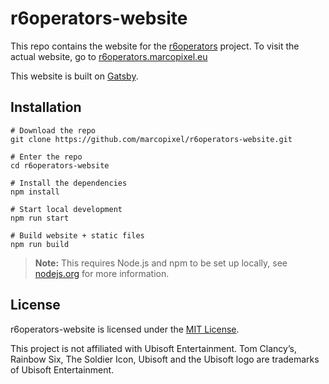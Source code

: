 # r6operators-website

This repo contains the website for the [r6operators](https://github.com/marcopixel/r6operators) project.
To visit the actual website, go to [r6operators.marcopixel.eu](https://r6operators.marcopixel.eu)

This website is built on [Gatsby](gatsbyjs.org/).

## Installation

```shell
# Download the repo
git clone https://github.com/marcopixel/r6operators-website.git

# Enter the repo
cd r6operators-website

# Install the dependencies
npm install

# Start local development
npm run start

# Build website + static files
npm run build
```

> **Note:** This requires Node.js and npm to be set up locally, see [nodejs.org](https://nodejs.org) for more information.

## License

r6operators-website is licensed under the [MIT License](https://github.com/marcopixel/r6operators-website/blob/master/LICENSE).

This project is not affiliated with Ubisoft Entertainment. Tom Clancy’s, Rainbow Six, The Soldier Icon, Ubisoft and the Ubisoft logo are trademarks of Ubisoft Entertainment.
